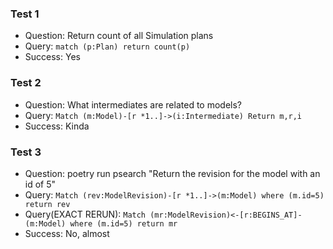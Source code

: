 ### Test 1

- Question: Return count of all Simulation plans
- Query: `match (p:Plan) return count(p)`
- Success: Yes


### Test 2
- Question: What intermediates are related to models?
- Query:  `Match (m:Model)-[r *1..]->(i:Intermediate) Return m,r,i`
- Success: Kinda


### Test 3
- Question: poetry run psearch "Return the revision for the model with an id of 5"
- Query: `Match (rev:ModelRevision)-[r *1..]->(m:Model) where (m.id=5) return rev`
- Query(EXACT RERUN): `Match (mr:ModelRevision)<-[r:BEGINS_AT]-(m:Model) where (m.id=5) return mr`
- Success: No, almost
